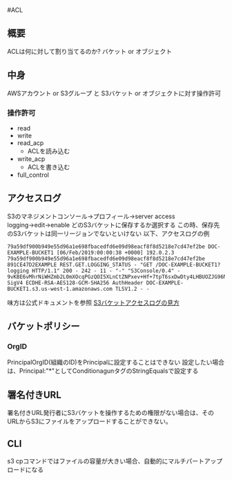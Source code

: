 #ACL
## 概要
ACLは何に対して割り当てるのか?
バケット or オブジェクト

## 中身
AWSアカウント or S3グループ
と
S3バケット or オブジェクトに対す操作許可

### 操作許可
- read
- write
- read_acp
    - ACLを読み込む
- write_acp
    - ACLを書き込む
- full_control

## アクセスログ
S3のマネジメントコンソール→プロフィール→server access logging→edit→enable
どのS3バケットに保存するか選択する
この時、保存先のS3バケットは同一リージョンでないといけない
以下、アクセスログの例
```
79a59df900b949e55d96a1e698fbacedfd6e09d98eacf8f8d5218e7cd47ef2be DOC-EXAMPLE-BUCKET1 [06/Feb/2019:00:00:38 +0000] 192.0.2.3 79a59df900b949e55d96a1e698fbacedfd6e09d98eacf8f8d5218e7cd47ef2be 891CE47D2EXAMPLE REST.GET.LOGGING_STATUS - "GET /DOC-EXAMPLE-BUCKET1?logging HTTP/1.1" 200 - 242 - 11 - "-" "S3Console/0.4" - 9vKBE6vMhrNiWHZmb2L0mXOcqPGzQOI5XLnCtZNPxev+Hf+7tpT6sxDwDty4LHBUOZJG96N1234= SigV4 ECDHE-RSA-AES128-GCM-SHA256 AuthHeader DOC-EXAMPLE-BUCKET1.s3.us-west-1.amazonaws.com TLSV1.2 - -
```
味方は公式ドキュメントを参照
[S3バケットアクセスログの見方](https://docs.aws.amazon.com/ja_jp/AmazonS3/latest/userguide/LogFormat.html)

## バケットポリシー

### OrgID
PrincipalOrgID(組織のID)をPrincipalに設定することはできない
設定したい場合は、Principal:"*"としてConditionagunタグのStringEqualsで設定する

## 署名付きURL
署名付きURL発行者にS3バケットを操作するための権限がない場合は、そのURLからS3にファイルをアップロードすることができない。

## CLI
s3 cpコマンドではファイルの容量が大きい場合、自動的にマルチパートアップロードになる
